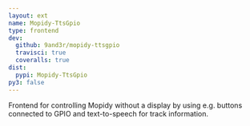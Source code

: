 ```yaml
---
layout: ext
name: Mopidy-TtsGpio
type: frontend
dev:
  github: 9and3r/mopidy-ttsgpio
  travisci: true
  coveralls: true
dist:
  pypi: Mopidy-TtsGpio
py3: false
---
```


Frontend for controlling Mopidy without a display by using e.g. buttons
connected to GPIO and text-to-speech for track information.
